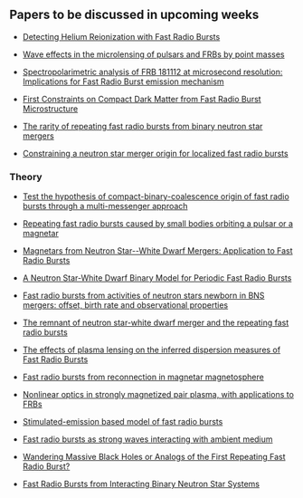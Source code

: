 <h2> Papers to be discussed in upcoming weeks</h2>

* [Detecting Helium Reionization with Fast Radio Bursts](https://arxiv.org/abs/2001.11517)

* [Wave effects in the microlensing of pulsars and FRBs by point masses](https://arxiv.org/abs/2002.01570)

* [Spectropolarimetric analysis of FRB 181112 at microsecond resolution: Implications for Fast Radio Burst emission mechanism](https://arxiv.org/abs/2002.12539)

* [First Constraints on Compact Dark Matter from Fast Radio Burst Microstructure](https://arxiv.org/abs/2002.12533)

* [The rarity of repeating fast radio bursts from binary neutron star mergers](https://arxiv.org/abs/2003.01919)

* [Constraining a neutron star merger origin for localized fast radio bursts](https://arxiv.org/abs/2003.02706)

<h3> Theory </h3>

* [Test the hypothesis of compact-binary-coalescence origin of fast radio bursts through a multi-messenger approach](https://arxiv.org/abs/2002.12391)

* [Repeating fast radio bursts caused by small bodies orbiting a pulsar or a magnetar](https://arxiv.org/abs/2002.12834)

* [Magnetars from Neutron Star--White Dwarf Mergers: Application to Fast Radio Bursts](https://arxiv.org/abs/2002.11975)

* [A Neutron Star-White Dwarf Binary Model for Periodic Fast Radio Bursts](https://arxiv.org/abs/2002.10478)

* [Fast radio bursts from activities of neutron stars newborn in BNS mergers: offset, birth rate and observational properties](https://arxiv.org/abs/2002.03507)

* [The remnant of neutron star-white dwarf merger and the repeating fast radio bursts](https://arxiv.org/abs/2002.03693)

* [The effects of plasma lensing on the inferred dispersion measures of Fast Radio Bursts](https://arxiv.org/abs/2001.02100)

* [Fast radio bursts from reconnection in magnetar magnetosphere](https://arxiv.org/abs/2001.02007)

* [Nonlinear optics in strongly magnetized pair plasma, with applications to FRBs](https://arxiv.org/abs/2001.09210)

* [Stimulated-emission based model of fast radio bursts](https://arxiv.org/abs/2001.10454)

* [Fast radio bursts as strong waves interacting with ambient medium](https://arxiv.org/abs/2001.10758)

* [Wandering Massive Black Holes or Analogs of the First Repeating Fast Radio Burst?](https://arxiv.org/abs/2001.02688)

* [Fast Radio Bursts from Interacting Binary Neutron Star Systems](https://arxiv.org/abs/2002.00335)
